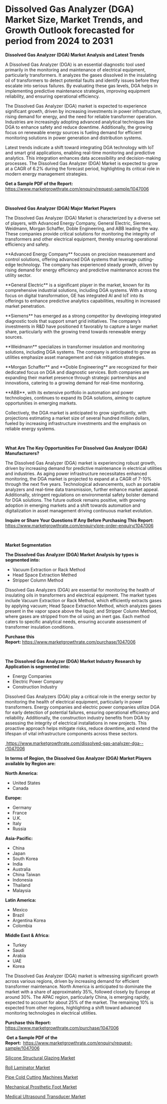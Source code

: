 <p><h1>Dissolved Gas Analyzer (DGA) Market Size, Market Trends, and Growth Outlook forecasted for period from 2024 to 2031</h1></p><p><strong>Dissolved Gas Analyzer (DGA) Market Analysis and Latest Trends</strong></p>
<p><p>A Dissolved Gas Analyzer (DGA) is an essential diagnostic tool used primarily in the monitoring and maintenance of electrical equipment, particularly transformers. It analyzes the gases dissolved in the insulating oil of transformers to detect potential faults and identify issues before they escalate into serious failures. By evaluating these gas levels, DGA helps in implementing predictive maintenance strategies, improving equipment reliability, and ensuring operational efficiency.</p><p>The Dissolved Gas Analyzer (DGA) market is expected to experience significant growth, driven by increasing investments in power infrastructure, rising demand for energy, and the need for reliable transformer operation. Industries are increasingly adopting advanced analytical techniques like DGA to enhance safety and reduce downtime. Additionally, the growing focus on renewable energy sources is fueling demand for efficient monitoring solutions in power generation and distribution systems.</p><p>Latest trends indicate a shift toward integrating DGA technology with IoT and smart grid applications, enabling real-time monitoring and predictive analytics. This integration enhances data accessibility and decision-making processes. The Dissolved Gas Analyzer (DGA) Market is expected to grow at a CAGR of 6.2% during the forecast period, highlighting its critical role in modern energy management strategies.</p></p>
<p><strong>Get a Sample PDF of the Report:&nbsp;</strong> <a href="https://www.marketgrowthrate.com/enquiry/request-sample/1047006">https://www.marketgrowthrate.com/enquiry/request-sample/1047006</a></p>
<p>&nbsp;</p>
<p><strong>Dissolved Gas Analyzer (DGA) Major Market Players</strong></p>
<p><p>The Dissolved Gas Analyzer (DGA) Market is characterized by a diverse set of players, with Advanced Energy Company, General Electric, Siemens, Weidmann, Morgan Schaffer, Doble Engineering, and ABB leading the way. These companies provide critical solutions for monitoring the integrity of transformers and other electrical equipment, thereby ensuring operational efficiency and safety.</p><p>**Advanced Energy Company** focuses on precision measurement and control solutions, offering advanced DGA systems that leverage cutting-edge technology. The company has experienced steady growth, driven by rising demand for energy efficiency and predictive maintenance across the utility sector. </p><p>**General Electric** is a significant player in the market, known for its comprehensive industrial solutions, including DGA systems. With a strong focus on digital transformation, GE has integrated AI and IoT into its offerings to enhance predictive analytics capabilities, resulting in increased market penetration.</p><p>**Siemens** has emerged as a strong competitor by developing integrated diagnostic tools that support smart grid initiatives. The company’s investments in R&D have positioned it favorably to capture a larger market share, particularly with the growing trend towards renewable energy sources.</p><p>**Weidmann** specializes in transformer insulation and monitoring solutions, including DGA systems. The company is anticipated to grow as utilities emphasize asset management and risk mitigation strategies.</p><p>**Morgan Schaffer** and **Doble Engineering** are recognized for their dedicated focus on DGA and diagnostic services. Both companies are expanding their market presence through strategic partnerships and innovations, catering to a growing demand for real-time monitoring.</p><p>**ABB**, with its extensive portfolio in automation and power technologies, continues to expand its DGA solutions, aiming to capture opportunities in emerging markets. </p><p>Collectively, the DGA market is anticipated to grow significantly, with projections estimating a market size of several hundred million dollars, fueled by increasing infrastructure investments and the emphasis on reliable energy systems.</p></p>
<p>&nbsp;</p>
<p><strong>What Are The Key Opportunities For Dissolved Gas Analyzer (DGA) Manufacturers?</strong></p>
<p><p>The Dissolved Gas Analyzer (DGA) market is experiencing robust growth, driven by increasing demand for predictive maintenance in electrical utilities and industries. As aging power infrastructure necessitates enhanced monitoring, the DGA market is projected to expand at a CAGR of 7-10% through the next five years. Technological advancements, such as portable analyzers and real-time data transmission, further enhance market appeal. Additionally, stringent regulations on environmental safety bolster demand for DGA solutions. The future outlook remains positive, with growing adoption in emerging markets and a shift towards automation and digitalization in asset management driving continuous market evolution.</p></p>
<p><strong>Inquire or Share Your Questions If Any Before Purchasing This Report:</strong> <a href="https://www.marketgrowthrate.com/enquiry/pre-order-enquiry/1047006">https://www.marketgrowthrate.com/enquiry/pre-order-enquiry/1047006</a></p>
<p>&nbsp;</p>
<p><strong>Market Segmentation</strong></p>
<p><strong>The Dissolved Gas Analyzer (DGA) Market Analysis by types is segmented into:</strong></p>
<p><ul><li>Vacuum Extraction or Rack Method</li><li>Head Space Extraction Methed</li><li>Stripper Column Method</li></ul></p>
<p><p>Dissolved Gas Analyzers (DGA) are essential for monitoring the health of insulating oils in transformers and electrical equipment. The market types include Vacuum Extraction or Rack Method, which efficiently extracts gases by applying vacuum; Head Space Extraction Method, which analyzes gases present in the vapor space above the liquid; and Stripper Column Method, where gases are stripped from the oil using an inert gas. Each method caters to specific analytical needs, ensuring accurate assessment of transformer insulation conditions.</p></p>
<p><strong>Purchase this Report:&nbsp;</strong><a href="https://www.marketgrowthrate.com/purchase/1047006">https://www.marketgrowthrate.com/purchase/1047006</a></p>
<p>&nbsp;</p>
<p><strong>The Dissolved Gas Analyzer (DGA) Market Industry Research by Application is segmented into:</strong></p>
<p><ul><li>Energy Companies</li><li>Electric Power Company</li><li>Construction Industry</li></ul></p>
<p><p>Dissolved Gas Analyzers (DGA) play a critical role in the energy sector by monitoring the health of electrical equipment, particularly in power transformers. Energy companies and electric power companies utilize DGA for early detection of potential failures, ensuring operational efficiency and reliability. Additionally, the construction industry benefits from DGA by assessing the integrity of electrical installations in new projects. This proactive approach helps mitigate risks, reduce downtime, and extend the lifespan of vital infrastructure components across these sectors.</p></p>
<p><a href="https://www.marketgrowthrate.com/dissolved-gas-analyzer-dga--r1047006">&nbsp;https://www.marketgrowthrate.com/dissolved-gas-analyzer-dga--r1047006</a></p>
<p><strong>In terms of Region, the Dissolved Gas Analyzer (DGA) Market Players available by Region are:</strong></p>
<p>
    <p> <strong> North America: </strong>
        <ul>
            <li>United States</li>
            <li>Canada</li>
        </ul>
        </p> 
    <p> <strong> Europe: </strong>
        <ul>
            <li>Germany</li>
            <li>France</li>
            <li>U.K.</li>
            <li>Italy</li>
            <li>Russia</li>
        </ul>
        </p> 
    <p> <strong> Asia-Pacific: </strong>
        <ul>
            <li>China</li>
            <li>Japan</li>
            <li>South Korea</li>
            <li>India</li>
            <li>Australia</li>
            <li>China Taiwan</li>
            <li>Indonesia</li>
            <li>Thailand</li>
            <li>Malaysia</li>
        </ul>
        </p> 
    <p> <strong> Latin America: </strong>
        <ul>
            <li>Mexico</li>
            <li>Brazil</li>
            <li>Argentina Korea</li>
            <li>Colombia</li>
        </ul>
        </p> 
    <p> <strong> Middle East & Africa: </strong>
        <ul>
            <li>Turkey</li>
            <li>Saudi</li>
            <li>Arabia</li>
            <li>UAE</li>
            <li>Korea</li>
        </ul>
    </p>
    </p>
<p><p>The Dissolved Gas Analyzer (DGA) market is witnessing significant growth across various regions, driven by increasing demand for efficient transformer maintenance. North America is anticipated to dominate the market with a share of approximately 35%, followed closely by Europe at around 30%. The APAC region, particularly China, is emerging rapidly, expected to account for about 25% of the market. The remaining 10% is expected from other regions, highlighting a shift toward advanced monitoring technologies in electrical utilities.</p></p>
<p><strong>Purchase this Report: </strong><a href="https://www.marketgrowthrate.com/purchase/1047006">https://www.marketgrowthrate.com/purchase/1047006</a></p>
<p>&nbsp;<strong>Get a Sample PDF of the Report:&nbsp;&nbsp;</strong><a href="https://www.marketgrowthrate.com/enquiry/request-sample/1047006">https://www.marketgrowthrate.com/enquiry/request-sample/1047006</a></p>
<p><strong></strong></p>
<p><p><a href="https://github.com/tamvrosiya/Market-Research-Report-List-6/blob/main/silicone-structural-glazing-market.md">Silicone Structural Glazing Market</a></p><p><a href="https://issuu.com/reportprime-2/docs/roll-laminator-market-size-2030.ppt_16e2a6c978036c">Roll Laminator Market</a></p><p><a href="https://issuu.com/reportprime-2/docs/pipe-cold-cutting-machines-market-s_0cf1f8d7e0dd4d">Pipe Cold Cutting Machines Market</a></p><p><a href="https://medium.com/@americahilario/future-of-innovation-global-mechanical-prosthetic-foot-market-growth-and-opportunities-2024-bfff6c60184f?postPublishedType=repub">Mechanical Prosthetic Foot Market</a></p><p><a href="https://www.linkedin.com/pulse/insights-medical-ultrasound-transducer-market-size-which-fyx3e">Medical Ultrasound Transducer Market</a></p></p>